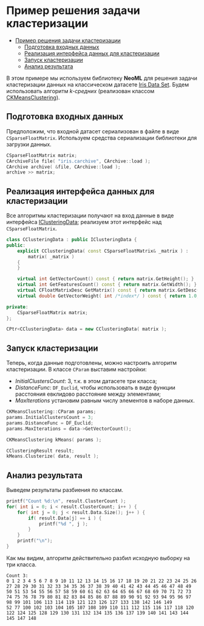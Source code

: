 # Пример решения задачи кластеризации

<!-- TOC -->

- [Пример решения задачи кластеризации](#пример-решения-задачи-кластеризации)
	- [Подготовка входных данных](#подготовка-входных-данных)
	- [Реализация интерфейса данных для кластеризации](#реализация-интерфейса-данных-для-кластеризации)
	- [Запуск кластеризации](#запуск-кластеризации)
	- [Анализ результата](#анализ-результата)

<!-- /TOC -->

В этом примере мы используем библиотеку **NeoML** для решения задачи кластеризации данных на классическом датасете [Iris Data Set](https://archive.ics.uci.edu/ml/datasets/iris). Будем использовать алгоритм *k-средних* (реализован классом [CKMeansClustering](../API/Clustering/kMeans.md)).

## Подготовка входных данных

Предположим, что входной датасет сериализован в файле в виде `CSparseFloatMatrix`. Используем средства сериализации библиотеки для загрузки данных.

```c++
CSparseFloatMatrix matrix;
CArchiveFile file( "iris.carchive", CArchive::load );
CArchive archive( &file, CArchive::load );
archive >> matrix;
```

## Реализация интерфейса данных для кластеризации

Все алгоритмы кластеризации получают на вход данные в виде интерфейса [IClusteringData](../API/Clustering/README.md); реализуем этот интерфейс над `CSparseFloatMatrix`.

```c++
class CClusteringData : public IClusteringData {
public:
	explicit CClusteringData( const CSparseFloatMatrix& _matrix ) :
		matrix( _matrix )
	{
	}

	virtual int GetVectorCount() const { return matrix.GetHeight(); }
	virtual int GetFeaturesCount() const { return matrix.GetWidth(); }
	virtual CFloatMatrixDesc GetMatrix() const { return matrix.GetDesc(); }
	virtual double GetVectorWeight( int /*index*/ ) const { return 1.0; }

private:
	CSparseFloatMatrix matrix;
};

CPtr<CClusteringData> data = new CClusteringData( matrix );
```

## Запуск кластеризации

Теперь, когда данные подготовлены, можно настроить алгоритм кластеризации. В классе `CParam` выставим настройки:

- *InitialClustersCount*: 3, т.к. в этом датасете три класса;
- *DistanceFunc*: `DF_Euclid`, чтобы использовать в виде функции расстояния евклидово расстояние между элементами;
- *MaxIterations* установим равным числу элементов в наборе данных.

```c++
CKMeansClustering::CParam params;
params.InitialClustersCount = 3;
params.DistanceFunc = DF_Euclid;	
params.MaxIterations = data->GetVectorCount();

CKMeansClustering kMeans( params );

CClusteringResult result;
kMeans.Clusterize( data, result );
```

## Анализ результата

Выведем результаты разбиения по классам.

```c++
printf("Count %d:\n", result.ClusterCount );
for( int i = 0; i < result.ClusterCount; i++ ) {
	for( int j = 0; j < result.Data.Size(); j++ ) {
		if( result.Data[j] == i ) {
			printf("%d ", j );
		}
	}
	printf("\n");
}
```

Как мы видим, алгоритм действительно разбил исходную выборку на три класса.

```
Count 3:
0 1 2 3 4 5 6 7 8 9 10 11 12 13 14 15 16 17 18 19 20 21 22 23 24 25 26 27 28 29 30 31 32 33 34 35 36 37 38 39 40 41 42 43 44 45 46 47 48 49
50 51 53 54 55 56 57 58 59 60 61 62 63 64 65 66 67 68 69 70 71 72 73 74 75 76 78 79 80 81 82 83 84 85 86 87 88 89 90 91 92 93 94 95 96 97 98 99 101 106 113 114 119 121 123 126 127 133 138 142 146 149
52 77 100 102 103 104 105 107 108 109 110 111 112 115 116 117 118 120 122 124 125 128 129 130 131 132 134 135 136 137 139 140 141 143 144 145 147 148
```
